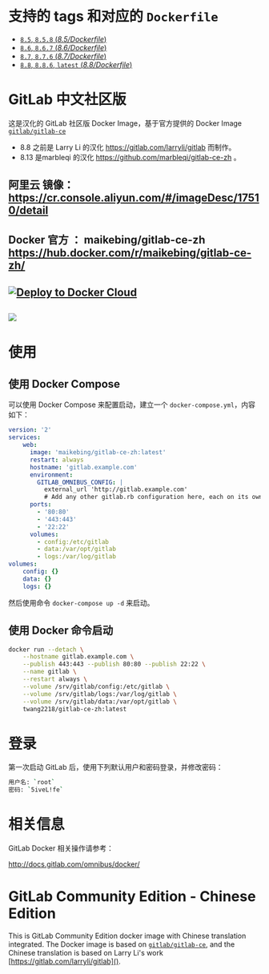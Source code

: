 # 支持的 tags 和对应的 `Dockerfile`

- [`8.5`, `8.5.8` (*8.5/Dockerfile*)](https://github.com/twang2218/gitlab-ce-zh/blob/9d86cefb639415d0109e8e40c7f0e867b62af7dc/8.5/Dockerfile)
- [`8.6`, `8.6.7` (*8.6/Dockerfile*)](https://github.com/twang2218/gitlab-ce-zh/blob/9d86cefb639415d0109e8e40c7f0e867b62af7dc/8.6/Dockerfile)
- [`8.7`, `8.7.6` (*8.7/Dockerfile*)](https://github.com/twang2218/gitlab-ce-zh/blob/9d86cefb639415d0109e8e40c7f0e867b62af7dc/8.7/Dockerfile)
- [`8.8`, `8.8.6`, `latest` (*8.8/Dockerfile*)](https://github.com/twang2218/gitlab-ce-zh/blob/9d86cefb639415d0109e8e40c7f0e867b62af7dc/8.8/Dockerfile)


# GitLab 中文社区版

这是汉化的 GitLab 社区版 Docker Image，基于官方提供的 Docker Image  [`gitlab/gitlab-ce`](https://hub.docker.com/r/gitlab/gitlab-ce/)

  -  8.8 之前是 Larry Li 的汉化 <https://gitlab.com/larryli/gitlab> 而制作。
  -  8.13 是marbleqi 的汉化  <https://github.com/marbleqi/gitlab-ce-zh>  。

##  阿里云 镜像：https://cr.console.aliyun.com/#/imageDesc/17510/detail
##  Docker  官方 ： maikebing/gitlab-ce-zh  https://hub.docker.com/r/maikebing/gitlab-ce-zh/ 
##  [![Deploy to Docker Cloud](https://files.cloud.docker.com/images/deploy-to-dockercloud.svg)](https://cloud.docker.com/stack/deploy/?repo=https://github.com/maikebing/gitlab-ce-zh)
##   [![](https://images.microbadger.com/badges/image/maikebing/gitlab-ce-zh.svg)](https://microbadger.com/images/maikebing/gitlab-ce-zh "Get your own image badge on microbadger.com") 


# 使用

## 使用 Docker Compose

可以使用 Docker Compose 来配置启动，建立一个 `docker-compose.yml`，内容如下：

```yml
version: '2'
services:
    web:
      image: 'maikebing/gitlab-ce-zh:latest'
      restart: always
      hostname: 'gitlab.example.com'
      environment:
        GITLAB_OMNIBUS_CONFIG: |
          external_url 'http://gitlab.example.com'
          # Add any other gitlab.rb configuration here, each on its own line
      ports:
        - '80:80'
        - '443:443'
        - '22:22'
      volumes:
        - config:/etc/gitlab
        - data:/var/opt/gitlab
        - logs:/var/log/gitlab
volumes:
    config: {}
    data: {}
    logs: {}
```

然后使用命令 `docker-compose up -d` 来启动。

## 使用 Docker 命令启动

```bash
docker run --detach \
    --hostname gitlab.example.com \
    --publish 443:443 --publish 80:80 --publish 22:22 \
    --name gitlab \
    --restart always \
    --volume /srv/gitlab/config:/etc/gitlab \
    --volume /srv/gitlab/logs:/var/log/gitlab \
    --volume /srv/gitlab/data:/var/opt/gitlab \
    twang2218/gitlab-ce-zh:latest
```

# 登录

第一次启动 GitLab 后，使用下列默认用户和密码登录，并修改密码：

```bash
用户名: `root`
密码: `5iveL!fe`
```

# 相关信息

GitLab Docker 相关操作请参考：

<http://docs.gitlab.com/omnibus/docker/>

# GitLab Community Edition - Chinese Edition

This is GitLab Community Edition docker image with Chinese translation integrated. The Docker image is based on [`gitlab/gitlab-ce`](https://hub.docker.com/r/gitlab/gitlab-ce/), and the Chinese translation is based on Larry Li's work [https://gitlab.com/larryli/gitlab]().
